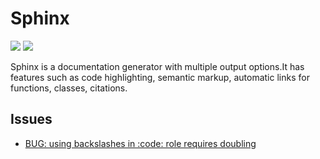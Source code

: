 # Sphinx

[![](https://img.shields.io/badge/Sphinx-docs-green)](https://www.sphinx-doc.org/en/master/)
[![](https://img.shields.io/badge/Sphinx-repo-blue)](https://github.com/sphinx-doc/sphinx)


Sphinx is a documentation generator with multiple output options.It has features such as code highlighting, semantic markup, automatic links for functions, classes, citations.
## Issues

- [BUG: using backslashes in :code: role requires doubling](https://github.com/sphinx-doc/sphinx/issues/11172)

